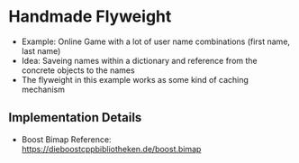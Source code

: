 # Handmade Flyweight
+ Example: Online Game with a lot of user name combinations (first name, last name)
+ Idea: Saveing names within a dictionary and reference from the concrete objects to the names
+ The flyweight in this example works as some kind of caching mechanism

## Implementation Details
+ Boost Bimap Reference: https://dieboostcppbibliotheken.de/boost.bimap